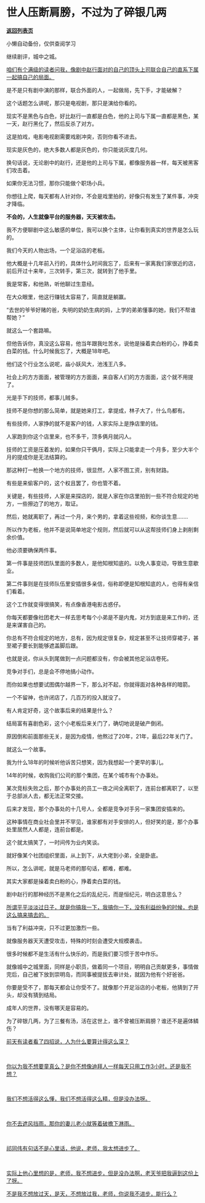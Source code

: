 # 世人压断肩膀，不过为了碎银几两

[**返回列表页**](/gzh/记忆承载)

小懒自动备份，仅供查阅学习

继续剧评，城中之城。  

  

[咱们有个满级的读者问我，像剧中赵行面对的自己的顶头上司联合自己的直系下属一起搞自己的局面。  
](http://mp.weixin.qq.com/s?__biz=MzkwMzQ1MzczOQ==&mid=2247484119&idx=1&sn=17f89a2fc6448ba6cba62fabe2a8f2b5&chksm=c0974f93f7e0c6858fd585f5221af713e3b0d8cd7c59c08a6f3bd85c3ce312f9247478461a34&scene=21#wechat_redirect)

  

是不是只有剧中演的那样，联合外面的人，一起做局，先下手，才能破解？  

  

这个话题怎么讲呢，那只是电视剧，那只是演给你看的。  

  

现实不是黑色与白色，好比赵行一直都是白色，他的上司与下属一直都是黑色，某一天，赵行黑化了，然后反杀了对方。  

  

这是拍戏，电影电视剧需要戏剧冲突，否则你看不进去。  

  

现实是灰色的，绝大多数人都是灰色的，你只能说灰度几何。

  

换句话说，无论剧中的赵行，还是他的上司与下属，都像服务器一样，每天被黑客们攻击着。

  

如果你无法习惯，那你只能做个职场小兵。  

  

你想往上爬，每天都有人针对你，不会是戏里拍的，好像只有发生了某件事，冲突才降临。

  

 **不会的，人生就像平台的服务器，天天被攻击。**

  

我不方便聊剧中这么敏感的单位，我可以换个主体，让你看到真实的世界是怎么玩的。  

  

我们今天的人物出场，一个足浴店的老板。  

  

他大概是十几年前入行的，具体什么时间我忘了，后来有一家离我们家很近的店，前后开过十来年，三次转手，第三次，就转到了他手里。  

  

我是常客，和他熟，听他聊过生意经。  

  

在大众眼里，他这行赚钱太容易了，简直就是躺赢。

  

“去世的爷爷好赌的爸，失明的奶奶生病的妈，上学的弟弟懂事的她，我们不帮谁帮她？”

  

就这么一个套路嘛。  

  

但他告诉你，真没这么容易，他当年跟我吐苦水，说他是操着卖白粉的心，挣着卖白菜的钱。什么时候我忘了，大概是18年吧。

  

他们这个行业怎么说呢，庙小妖风大，池浅王八多。  

  

社会上的方方面面，被管理的方方面面，来自客人们的方方面面，这个就不用提了。  

  

光是手下的技师，都事儿贼多。  

  

技师不是你想的那么简单，就是她来打工，拿提成，林子大了，什么鸟都有。  

  

有些技师，人家挣的就不是客户的钱，人家实际上是挣店里的钱。

  

人家跑到你这个店里来，也不多干，顶多俩月就闪人。

  

技师的工资是压着发的，如果你只干俩月，实际上只能拿走一个月多，至少大半个月的提成你是无法结算的。

  

那这种打一枪换一个地方的技师，很显然，人家不图工资，别有财路。  

  

有些是来偷客户的，这个权且罢了，你也管不着。  

  

关键是，有些技师，人家是来探店的，就是人家在你店里拍到一些不符合规定的地方，一些擦边了的地方，取证。  

  

然后，她就离职了，再过一个月，来个男的，拿着这些视频，和你谈生意.......  

  

所以作为老板，他并不是说简单地定个规则，然后就可以从这帮技师们身上剥削剩余价值。

  

他必须要确保两件事。  

  

第一件事是技师团队里面的多数人，是他知根知底的。以免人事变动，导致生意歇业。

  

第二件事则是在技师队伍里安插很多亲信，俗称即便是知根知底的人，也得有亲信们看着。

  

这个工作就变得很搞笑，有点像香港电影古惑仔。

  

你每天都要像社团老大一样去思考每个小弟是不是内鬼，对方到底是来工作的，还是来谋害自己的。  

  

你总有不符合规定的地方，总有，因为规定很复杂，规定甚至不让技师穿裙子，甚至裙子要长到能够遮盖脚后跟。  

  

也就是说，你从头到尾做到一点问题都没有，你会被其他足浴店卷死。

  

竞争对手们，总是会不停地搞小动作。  

  

而你如果也想要试图偶尔越界一下，那么对不起，你就得面对各种各样的暗箭。

  

一个不留神，也许闭店了，几百万的投入就没了。

  

有人肯定好奇，这个故事后来的结果是什么？

  

结局富有喜剧色彩，这个小老板后来关门了，确切地说是破产倒闭。

  

原因倒和前面那些无关，是因为疫情，他熬过了20年，21年，最后22年关门了。  

  

就这么一个故事。  

  

我为什么18年的时候听他诉苦只想笑，因为我想起一个更早的事儿。  

  

14年的时候，收购我们公司的那个集团，在某个城市有个办事处。  

  

某次竞标失败之后，那个办事处的员工一夜之间全离职了，连前台都离职了，以至于总部派人去，都无法正常交接。

  

后来才发现，那个办事处的十几号人，全都是竞争对手另一家集团安插来的。  

  

这种事情在商业社会里并不罕见，谁家都有对手安排的人，但好笑的是，那个办事处里居然人人都是，连前台都是。  

  

这个就太搞笑了，一时间传为业内笑谈。  

  

就好像某个社团组织里面，从上到下，从大佬到小弟，全是卧底。  

  

所以，怎么讲呢，就是马老师的那句话，都难，都难。

  

其实大家都是操着卖白粉的心，挣着卖白菜的钱。  

  

剧中赵行的那种经历不是黑化之后的乱纪元，而是恒纪元，明白这意思么？  

  

[所谓平平淡淡过日子，就是你搞我一下，我搞你一下，没有利益纷争的时候，也是这么搞来搞去的。](http://mp.weixin.qq.com/s?__biz=Mzg4MTg2MzU3Mg==&mid=2247484361&idx=1&sn=aae47e8a572786857eeaafa29ceb2116&chksm=cf5e3d32f829b42446a1a4c644212c44b9140356f406fd4cadc00ce96a9269328e28ca0d4464&scene=21#wechat_redirect)

  

当有了利益冲突，只不过更加激烈一些。  

  

就像服务器天天遭受攻击，特殊的时刻会遭受大规模袭击。  

  

很多时候都不是生活有什么快乐的，而是我们要习惯于苦中作乐。  

  

就像城中之城里面，同样是小职员，做着同一个项目，明明自己贡献更多，事情做完后，自己被下放到崇明岛，而同事被提拔去审计处，就因为他有个好爸爸。

  

你要是受不了，那每天都会让你受不了。就像那个开足浴店的小老板，他猜到了开头，却没有猜到结局。  

  

成年人的世界，没有哪天是容易的。  

  

为了碎银几两，为了三餐有汤，活在这世上，谁不曾被压断肩膀？谁还不是遍体鳞伤？

  

[前天有读者看了四招说，人为什么要算计得这么深？](http://mp.weixin.qq.com/s?__biz=Mzg4MTg2MzU3Mg==&mid=2247484361&idx=1&sn=aae47e8a572786857eeaafa29ceb2116&chksm=cf5e3d32f829b42446a1a4c644212c44b9140356f406fd4cadc00ce96a9269328e28ca0d4464&scene=21#wechat_redirect)

[  
](http://mp.weixin.qq.com/s?__biz=Mzg4MTg2MzU3Mg==&mid=2247484361&idx=1&sn=aae47e8a572786857eeaafa29ceb2116&chksm=cf5e3d32f829b42446a1a4c644212c44b9140356f406fd4cadc00ce96a9269328e28ca0d4464&scene=21#wechat_redirect)

[你以为我不想要童真么？是你不想像迪拜人一样每天只用工作3小时，还是我不想？](http://mp.weixin.qq.com/s?__biz=Mzg4MTg2MzU3Mg==&mid=2247484361&idx=1&sn=aae47e8a572786857eeaafa29ceb2116&chksm=cf5e3d32f829b42446a1a4c644212c44b9140356f406fd4cadc00ce96a9269328e28ca0d4464&scene=21#wechat_redirect)

[  
](http://mp.weixin.qq.com/s?__biz=Mzg4MTg2MzU3Mg==&mid=2247484361&idx=1&sn=aae47e8a572786857eeaafa29ceb2116&chksm=cf5e3d32f829b42446a1a4c644212c44b9140356f406fd4cadc00ce96a9269328e28ca0d4464&scene=21#wechat_redirect)

[我们不想活得这么懂，我们不想活得这么精，但是没办法呀。  
](http://mp.weixin.qq.com/s?__biz=Mzg4MTg2MzU3Mg==&mid=2247484361&idx=1&sn=aae47e8a572786857eeaafa29ceb2116&chksm=cf5e3d32f829b42446a1a4c644212c44b9140356f406fd4cadc00ce96a9269328e28ca0d4464&scene=21#wechat_redirect)

[  
](http://mp.weixin.qq.com/s?__biz=Mzg4MTg2MzU3Mg==&mid=2247484361&idx=1&sn=aae47e8a572786857eeaafa29ceb2116&chksm=cf5e3d32f829b42446a1a4c644212c44b9140356f406fd4cadc00ce96a9269328e28ca0d4464&scene=21#wechat_redirect)

[你不去遮风挡雨，那你的妻儿老小就等着破檐下淋雨。](http://mp.weixin.qq.com/s?__biz=Mzg4MTg2MzU3Mg==&mid=2247484361&idx=1&sn=aae47e8a572786857eeaafa29ceb2116&chksm=cf5e3d32f829b42446a1a4c644212c44b9140356f406fd4cadc00ce96a9269328e28ca0d4464&scene=21#wechat_redirect)

[  
](http://mp.weixin.qq.com/s?__biz=Mzg4MTg2MzU3Mg==&mid=2247484361&idx=1&sn=aae47e8a572786857eeaafa29ceb2116&chksm=cf5e3d32f829b42446a1a4c644212c44b9140356f406fd4cadc00ce96a9269328e28ca0d4464&scene=21#wechat_redirect)

[祁同伟有句话不是心里话，他说，老师，我太想进步了。](http://mp.weixin.qq.com/s?__biz=Mzg4MTg2MzU3Mg==&mid=2247484361&idx=1&sn=aae47e8a572786857eeaafa29ceb2116&chksm=cf5e3d32f829b42446a1a4c644212c44b9140356f406fd4cadc00ce96a9269328e28ca0d4464&scene=21#wechat_redirect)

[  
](http://mp.weixin.qq.com/s?__biz=Mzg4MTg2MzU3Mg==&mid=2247484361&idx=1&sn=aae47e8a572786857eeaafa29ceb2116&chksm=cf5e3d32f829b42446a1a4c644212c44b9140356f406fd4cadc00ce96a9269328e28ca0d4464&scene=21#wechat_redirect)

[实际上他心里想的是，老师，我不想进步，但是没办法啊，老天爷把我逼到这份上了呀。](http://mp.weixin.qq.com/s?__biz=Mzg4MTg2MzU3Mg==&mid=2247484361&idx=1&sn=aae47e8a572786857eeaafa29ceb2116&chksm=cf5e3d32f829b42446a1a4c644212c44b9140356f406fd4cadc00ce96a9269328e28ca0d4464&scene=21#wechat_redirect)

  

[不是我不想放过天，是天，不想放过我，老师，你说我不进步，能行么？](http://mp.weixin.qq.com/s?__biz=Mzg4MTg2MzU3Mg==&mid=2247484361&idx=1&sn=aae47e8a572786857eeaafa29ceb2116&chksm=cf5e3d32f829b42446a1a4c644212c44b9140356f406fd4cadc00ce96a9269328e28ca0d4464&scene=21#wechat_redirect)

